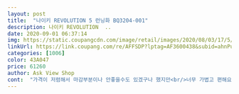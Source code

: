 ```yaml
---
layout: post 
title:  "나이키 REVOLUTION 5 런닝화 BQ3204-001" 
description: 나이키 REVOLUTION  ..
date: 2020-09-01 06:37:14 
img: https://static.coupangcdn.com/image/retail/images/2020/08/03/17/5/f8849b9e-7111-4894-91df-965c0e51468c.jpg 
linkUrl: https://link.coupang.com/re/AFFSDP?lptag=AF3600438&subid=ahnPublicAsk&pageKey=1946722961&itemId=3305078427&vendorItemId=71291987585&traceid=V0-113-1857a5b5846a5177 
categories: [1006] 
color: 43A047 
price: 61260 
author: Ask View Shop 
cont:  "가격이 저렴해서 마감부분이나 안좋을수도 있겠구나 했지만<br/>너무 가볍고 편해요^^<br/>마감부분도 좋고 나쁘지 않네요 배송도 빠르고 편하게 신을게요<br/>아직 아끼고 있어요.<br/><br/>" 
---
```

